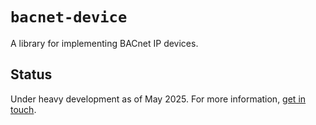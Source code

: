 # `bacnet-device`

A library for implementing BACnet IP devices.

## Status

Under heavy development as of May 2025. For more information, [get in touch][1].

[1]: https://github.com/jacoscaz/bacnet-device
